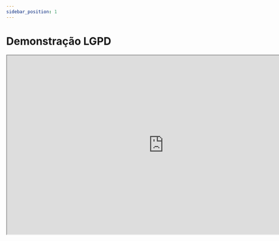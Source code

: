 ```yaml
---
sidebar_position: 1
---
```


# Demonstração LGPD


<iframe src="https://drive.google.com/file/d/1I9kjoI-Zf6xNSXusF-wkReEh69bmaZT4/preview" width="840" height="480"></iframe>

